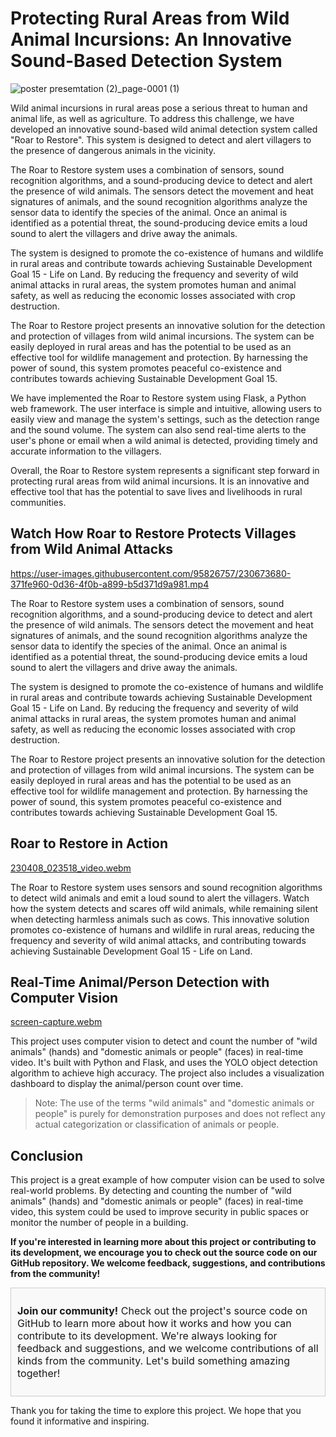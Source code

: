 # Protecting Rural Areas from Wild Animal Incursions: An Innovative Sound-Based Detection System


![poster presemtation (2)_page-0001 (1)](https://user-images.githubusercontent.com/95826757/230668088-a65ff4f0-b184-46f9-a9c1-ef3bbf0c4f88.jpg)



Wild animal incursions in rural areas pose a serious threat to human and animal life, as well as agriculture. To address this challenge, we have developed an innovative sound-based wild animal detection system called "Roar to Restore". This system is designed to detect and alert villagers to the presence of dangerous animals in the vicinity.

The Roar to Restore system uses a combination of sensors, sound recognition algorithms, and a sound-producing device to detect and alert the presence of wild animals. The sensors detect the movement and heat signatures of animals, and the sound recognition algorithms analyze the sensor data to identify the species of the animal. Once an animal is identified as a potential threat, the sound-producing device emits a loud sound to alert the villagers and drive away the animals.

The system is designed to promote the co-existence of humans and wildlife in rural areas and contribute towards achieving Sustainable Development Goal 15 - Life on Land. By reducing the frequency and severity of wild animal attacks in rural areas, the system promotes human and animal safety, as well as reducing the economic losses associated with crop destruction.

The Roar to Restore project presents an innovative solution for the detection and protection of villages from wild animal incursions. The system can be easily deployed in rural areas and has the potential to be used as an effective tool for wildlife management and protection. By harnessing the power of sound, this system promotes peaceful co-existence and contributes towards achieving Sustainable Development Goal 15. 

We have implemented the Roar to Restore system using Flask, a Python web framework. The user interface is simple and intuitive, allowing users to easily view and manage the system's settings, such as the detection range and the sound volume. The system can also send real-time alerts to the user's phone or email when a wild animal is detected, providing timely and accurate information to the villagers.

Overall, the Roar to Restore system represents a significant step forward in protecting rural areas from wild animal incursions. It is an innovative and effective tool that has the potential to save lives and livelihoods in rural communities.

## Watch How Roar to Restore Protects Villages from Wild Animal Attacks


https://user-images.githubusercontent.com/95826757/230673680-371fe960-0d36-4f0b-a899-b5d371d9a981.mp4

The Roar to Restore system uses a combination of sensors, sound recognition algorithms, and a sound-producing device to detect and alert the presence of wild animals. The sensors detect the movement and heat signatures of animals, and the sound recognition algorithms analyze the sensor data to identify the species of the animal. Once an animal is identified as a potential threat, the sound-producing device emits a loud sound to alert the villagers and drive away the animals.

The system is designed to promote the co-existence of humans and wildlife in rural areas and contribute towards achieving Sustainable Development Goal 15 - Life on Land. By reducing the frequency and severity of wild animal attacks in rural areas, the system promotes human and animal safety, as well as reducing the economic losses associated with crop destruction.

The Roar to Restore project presents an innovative solution for the detection and protection of villages from wild animal incursions. The system can be easily deployed in rural areas and has the potential to be used as an effective tool for wildlife management and protection. By harnessing the power of sound, this system promotes peaceful co-existence and contributes towards achieving Sustainable Development Goal 15. 

## Roar to Restore in Action
[230408_023518_video.webm](https://user-images.githubusercontent.com/95826757/230679872-15a2d1d5-8dfa-475d-8fc5-b40e4a5ba5b5.webm)


The Roar to Restore system uses sensors and sound recognition algorithms to detect wild animals and emit a loud sound to alert the villagers. Watch how the system detects and scares off wild animals, while remaining silent when detecting harmless animals such as cows. This innovative solution promotes co-existence of humans and wildlife in rural areas, reducing the frequency and severity of wild animal attacks, and contributing towards achieving Sustainable Development Goal 15 - Life on Land.

## Real-Time Animal/Person Detection with Computer Vision
[screen-capture.webm](https://user-images.githubusercontent.com/95826757/230687057-b33acd16-49b7-47c4-91d8-7380e79b9e42.webm)

This project uses computer vision to detect and count the number of "wild animals" (hands) and "domestic animals or people" (faces) in real-time video. It's built with Python and Flask, and uses the YOLO object detection algorithm to achieve high accuracy. The project also includes a visualization dashboard to display the animal/person count over time. 

> Note: The use of the terms "wild animals" and "domestic animals or people" is purely for demonstration purposes and does not reflect any actual categorization or classification of animals or people.

## Conclusion

This project is a great example of how computer vision can be used to solve real-world problems. By detecting and counting the number of "wild animals" (hands) and "domestic animals or people" (faces) in real-time video, this system could be used to improve security in public spaces or monitor the number of people in a building.

**If you're interested in learning more about this project or contributing to its development, we encourage you to check out the source code on our GitHub repository. We welcome feedback, suggestions, and contributions from the community!**

<div style="background-color:#f9f9f9;border:1px solid #ccc;padding:10px;">
    <p style="font-size:16px;"><strong>Join our community!</strong> Check out the project's source code on GitHub to learn more about how it works and how you can contribute to its development. We're always looking for feedback and suggestions, and we welcome contributions of all kinds from the community. Let's build something amazing together!</p>
</div>


Thank you for taking the time to explore this project. We hope that you found it informative and inspiring.




